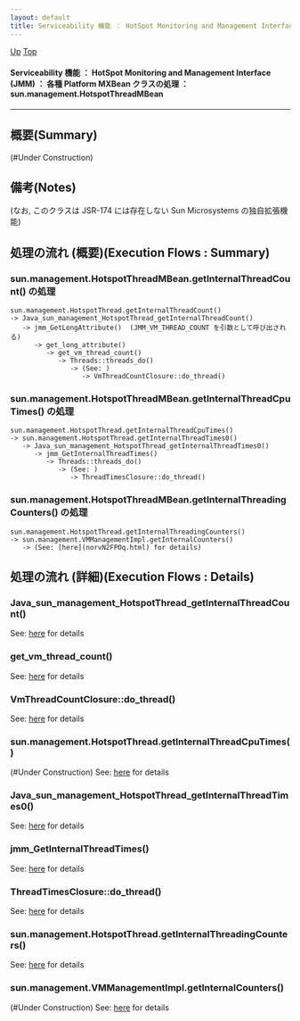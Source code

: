 ```yaml
---
layout: default
title: Serviceability 機能 ： HotSpot Monitoring and Management Interface (JMM) ： 各種 Platform MXBean クラスの処理 ： sun.management.HotspotThreadMBean  
---
```

[Up](nouYTgvZOF.html) [Top](../index.html)

#### Serviceability 機能 ： HotSpot Monitoring and Management Interface (JMM) ： 各種 Platform MXBean クラスの処理 ： sun.management.HotspotThreadMBean  

--- 
## 概要(Summary)
(#Under Construction)

## 備考(Notes)
(なお, このクラスは JSR-174 には存在しない Sun Microsystems の独自拡張機能)

## 処理の流れ (概要)(Execution Flows : Summary)
### sun.management.HotspotThreadMBean.getInternalThreadCount() の処理
```
sun.management.HotspotThread.getInternalThreadCount()
-> Java_sun_management_HotspotThread_getInternalThreadCount()
   -> jmm_GetLongAttribute()  (JMM_VM_THREAD_COUNT を引数として呼び出される)
      -> get_long_attribute()
         -> get_vm_thread_count()
            -> Threads::threads_do()
               -> (See: )
                  -> VmThreadCountClosure::do_thread()
```

### sun.management.HotspotThreadMBean.getInternalThreadCpuTimes() の処理
```
sun.management.HotspotThread.getInternalThreadCpuTimes()
-> sun.management.HotspotThread.getInternalThreadTimes0()
   -> Java_sun_management_HotspotThread_getInternalThreadTimes0()
      -> jmm_GetInternalThreadTimes()
         -> Threads::threads_do()
            -> (See: )
               -> ThreadTimesClosure::do_thread()
```

### sun.management.HotspotThreadMBean.getInternalThreadingCounters() の処理
```
sun.management.HotspotThread.getInternalThreadingCounters()
-> sun.management.VMManagementImpl.getInternalCounters()
   -> (See: [here](norvN2FPOq.html) for details)
```


## 処理の流れ (詳細)(Execution Flows : Details)
### Java_sun_management_HotspotThread_getInternalThreadCount()
See: [here](no2114I6q.html) for details
### get_vm_thread_count()
See: [here](no2114VEx.html) for details
### VmThreadCountClosure::do_thread()
See: [here](no2114HOA.html) for details

### sun.management.HotspotThread.getInternalThreadCpuTimes()
(#Under Construction)
See: [here](no2114hbY.html) for details
### Java_sun_management_HotspotThread_getInternalThreadTimes0()
See: [here](no2114UYG.html) for details
### jmm_GetInternalThreadTimes()
See: [here](no2114hiM.html) for details
### ThreadTimesClosure::do_thread()
See: [here](no211472Y.html) for details

### sun.management.HotspotThread.getInternalThreadingCounters()
See: [here](no2114ule.html) for details
### sun.management.VMManagementImpl.getInternalCounters()
(#Under Construction)
See: [here](no21147vk.html) for details







